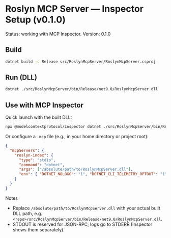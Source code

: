 # Roslyn MCP Server — Inspector Setup (v0.1.0)

Status: working with MCP Inspector. Version: 0.1.0

## Build

```bash
dotnet build -c Release src/RoslynMcpServer/RoslynMcpServer.csproj
```

## Run (DLL)

```bash
dotnet ./src/RoslynMcpServer/bin/Release/net9.0/RoslynMcpServer.dll
```

## Use with MCP Inspector

Quick launch with the built DLL:

```bash
npx @modelcontextprotocol/inspector dotnet ./src/RoslynMcpServer/bin/Release/net9.0/RoslynMcpServer.dll
```

Or configure a `.mcp` file (e.g., in your home directory or project root):

```json
{
  "mcpServers": {
    "roslyn-index": {
      "type": "stdio",
      "command": "dotnet",
      "args": ["/absolute/path/to/RoslynMcpServer.dll"],
      "env": { "DOTNET_NOLOGO": "1", "DOTNET_CLI_TELEMETRY_OPTOUT": "1" }
    }
  }
}
```

Notes
- Replace `/absolute/path/to/RoslynMcpServer.dll` with your actual built DLL path, e.g. `<repo>/src/RoslynMcpServer/bin/Release/net9.0/RoslynMcpServer.dll`.
- STDOUT is reserved for JSON-RPC; logs go to STDERR (Inspector shows them separately).
